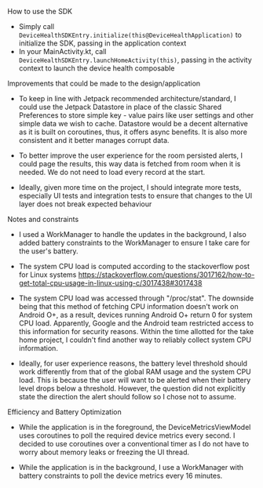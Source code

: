 How to use the SDK
- Simply call `DeviceHealthSDKEntry.initialize(this@DeviceHealthApplication)` to initialize the SDK, passing in the application
  context
- In your MainActivity.kt, call `DeviceHealthSDKEntry.launchHomeActivity(this)`, passing in the activity context to launch the
  device health composable

Improvements that could be made to the design/application
- To keep in line with Jetpack recommended architecture/standard, I could use the Jetpack Datastore in place of the classic
  Shared Preferences to store simple key - value pairs like user settings and other simple data we wish to cache. Datastore would be
  a decent alternative as it is built on coroutines, thus, it offers async benefits. It is also more consistent and it better manages
  corrupt data.

- To better improve the user experience for the room persisted alerts, I could page the results, this way data is fetched from
  room when it is needed. We do not need to load every record at the start.

- Ideally, given more time on the project, I should integrate more tests, especially UI tests and integration tests to ensure
  that changes to the UI layer does not break expected behaviour

Notes and constraints
- I used a WorkManager to handle the updates in the background, I also added battery constraints to the WorkManager to ensure
  I take care for the user's battery.

- The system CPU load is computed according to the stackoverflow post for Linux systems
  https://stackoverflow.com/questions/3017162/how-to-get-total-cpu-usage-in-linux-using-c/3017438#3017438

- The system CPU load was accessed through "/proc/stat". The downside being that this method of fetching CPU information doesn't
  work on Android O+, as a result, devices running Android O+ return 0 for system CPU load. Apparently, Google and the Android team restricted access to this information for security reasons. Within
  the time allotted for the take home project, I couldn't find another way to reliably collect system CPU information.

- Ideally, for user experience reasons, the battery level threshold should work differently from that of the global RAM usage and
  the system CPU load. This is because the user will want to be alerted when their battery level drops below a threshold. However,
  the question did not explicitly state the direction the alert should follow so I chose not to assume.

Efficiency and Battery Optimization
- While the application is in the foreground, the DeviceMetricsViewModel uses coroutines to poll the required device metrics 
every second. I decided to use coroutines over a conventional timer as I do not have to worry about memory leaks or freezing
the UI thread.

- While the application is in the background, I use a WorkManager with battery constraints to poll the device metrics every 16 
minutes.